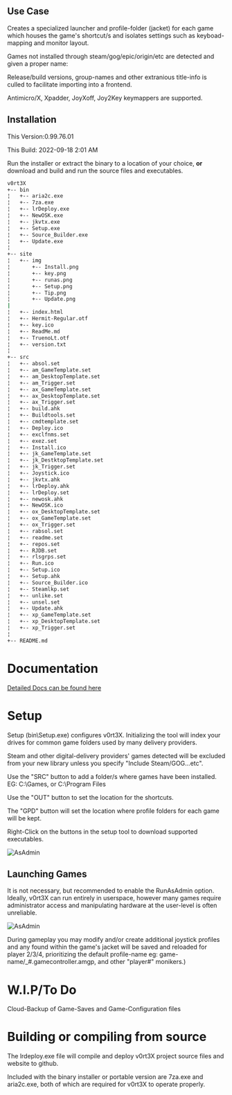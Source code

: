 ## Use Case

Creates a specialized launcher and profile-folder (jacket) for each game which houses the game's shortcut/s and isolates settings such as keyboad-mapping and monitor layout.

Games not installed through steam/gog/epic/origin/etc are detected and given a proper name:

Release/build versions, group-names and other extranious title-info is culled to facilitate importing into a frontend.

Antimicro/X, Xpadder, JoyXoff, Joy2Key keymappers are supported.


## Installation
This Version:0.99.76.01

This Build: 2022-09-18 2:01 AM

Run the installer or extract the binary to a location of your choice, **or** download and build and run the source files and executables.
```sh
v0rt3X
+-- bin
¦   +-- aria2c.exe
¦   +-- 7za.exe
¦   +-- lrDeploy.exe
¦   +-- NewOSK.exe
¦   +-- jkvtx.exe
¦   +-- Setup.exe
¦   +-- Source_Builder.exe
¦   +-- Update.exe
¦
+-- site
¦   +-- img
¦       +-- Install.png
¦       +-- key.png
¦       +-- runas.png
¦       +-- Setup.png
¦       +-- Tip.png
¦       +-- Update.png
|
¦   +-- index.html
¦   +-- Hermit-Regular.otf
¦   +-- key.ico
¦   +-- ReadMe.md
¦   +-- TruenoLt.otf
¦   +-- version.txt
¦
+-- src
¦   +-- absol.set
¦   +-- am_GameTemplate.set
¦   +-- am_DesktopTemplate.set
¦   +-- am_Trigger.set
¦   +-- ax_GameTemplate.set
¦   +-- ax_DesktopTemplate.set
¦   +-- ax_Trigger.set
¦   +-- build.ahk
¦   +-- Buildtools.set
¦   +-- cmdtemplate.set
¦   +-- Deploy.ico
¦   +-- exclfnms.set
¦   +-- exez.set
¦   +-- Install.ico
¦   +-- jk_GameTemplate.set
¦   +-- jk_DestktopTemplate.set
¦   +-- jk_Trigger.set
¦   +-- Joystick.ico
¦   +-- jkvtx.ahk
¦   +-- lrDeploy.ahk
¦   +-- lrDeploy.set
¦   +-- newosk.ahk
¦   +-- NewOSK.ico
¦   +-- ox_DesktopTemplate.set
¦   +-- ox_GameTemplate.set
¦   +-- ox_Trigger.set
¦   +-- rabsol.set
¦   +-- readme.set
¦   +-- repos.set
¦   +-- RJDB.set
¦   +-- rlsgrps.set
¦   +-- Run.ico
¦   +-- Setup.ico
¦   +-- Setup.ahk
¦   +-- Source_Builder.ico
¦   +-- Steamlkp.set
¦   +-- unlike.set
¦   +-- unsel.set
¦   +-- Update.ahk
¦   +-- xp_GameTemplate.set
¦   +-- xp_DesktopTemplate.set
¦   +-- xp_Trigger.set
¦
+-- README.md
```
# Documentation

[Detailed Docs can be found here](https://oldtools.github.io/v0rt3X)

# Setup

Setup (bin\Setup.exe) configures v0rt3X. Initializing the tool will index your drives for common game folders used by many delivery providers.

Steam and other digital-delivery providers' games detected will be excluded from your new library unless you specify "Include Steam/GOG...etc".

Use the "SRC" button to add a folder/s where games have been installed. EG: C:\Games, or C:\Program Files

Use the "OUT" button to set the location for the shortcuts.

The "GPD" button will set the location where profile folders for each game will be kept.

Right-Click on the buttons in the setup tool to download supported executables.

![AsAdmin](https://oldtools.github.io/v0rt3X/img/Setup.png)

## Launching Games

It is not necessary, but recommended to enable the RunAsAdmin option.
Ideally, v0rt3X can run entirely in userspace, however many games require administrator access and manipulating hardware at the user-level is often unreliable.

![AsAdmin](https://oldtools.github.io/v0rt3X/runas.png)

During gameplay you may modify and/or create additional joystick profiles and any found within the game's jacket will be saved and reloaded for player 2/3/4, prioritizing the default profile-name eg: game-name/_#.gamecontroller.amgp, and other "player#" monikers.)

# W.I.P/To Do

Cloud-Backup of Game-Saves and Game-Configuration files


# Building or compiling from source

The lrdeploy.exe file will compile and deploy v0rt3X project source files and website to github.

Included with the binary installer or portable version are 7za.exe and aria2c.exe, both of which are required for v0rt3X to operate properly.

